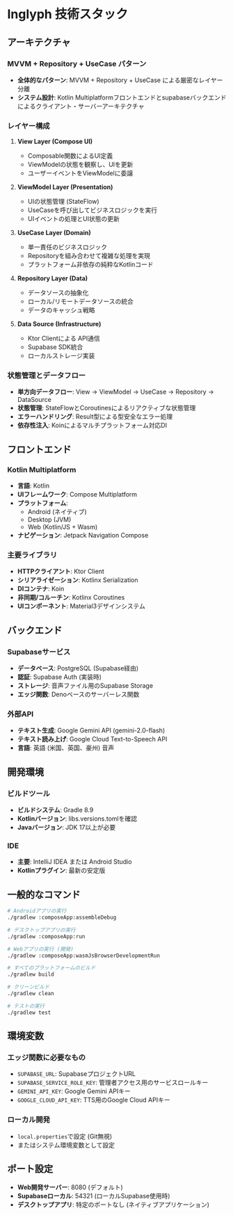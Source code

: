 # Inglyph 技術スタック

## アーキテクチャ

### MVVM + Repository + UseCase パターン

- **全体的なパターン**: MVVM + Repository + UseCase による厳密なレイヤー分離
- **システム設計**: Kotlin Multiplatformフロントエンドとsupabaseバックエンドによるクライアント・サーバーアーキテクチャ

### レイヤー構成

1. **View Layer (Compose UI)**
   - Composable関数によるUI定義
   - ViewModelの状態を観察し、UIを更新
   - ユーザーイベントをViewModelに委譲

2. **ViewModel Layer (Presentation)**
   - UIの状態管理 (StateFlow)
   - UseCaseを呼び出してビジネスロジックを実行
   - UIイベントの処理とUI状態の更新

3. **UseCase Layer (Domain)**
   - 単一責任のビジネスロジック
   - Repositoryを組み合わせて複雑な処理を実現
   - プラットフォーム非依存の純粋なKotlinコード

4. **Repository Layer (Data)**
   - データソースの抽象化
   - ローカル/リモートデータソースの統合
   - データのキャッシュ戦略

5. **Data Source (Infrastructure)**
   - Ktor Clientによる API通信
   - Supabase SDK統合
   - ローカルストレージ実装

### 状態管理とデータフロー

- **単方向データフロー**: View → ViewModel → UseCase → Repository → DataSource
- **状態管理**: StateFlowとCoroutinesによるリアクティブな状態管理
- **エラーハンドリング**: Result型による型安全なエラー処理
- **依存性注入**: Koinによるマルチプラットフォーム対応DI

## フロントエンド

### Kotlin Multiplatform
- **言語**: Kotlin
- **UIフレームワーク**: Compose Multiplatform
- **プラットフォーム**: 
  - Android (ネイティブ)
  - Desktop (JVM)
  - Web (Kotlin/JS + Wasm)
- **ナビゲーション**: Jetpack Navigation Compose

### 主要ライブラリ
- **HTTPクライアント**: Ktor Client
- **シリアライゼーション**: Kotlinx Serialization
- **DIコンテナ**: Koin
- **非同期/コルーチン**: Kotlinx Coroutines
- **UIコンポーネント**: Material3デザインシステム

## バックエンド

### Supabaseサービス
- **データベース**: PostgreSQL (Supabase経由)
- **認証**: Supabase Auth (実装時)
- **ストレージ**: 音声ファイル用のSupabase Storage
- **エッジ関数**: Denoベースのサーバーレス関数

### 外部API
- **テキスト生成**: Google Gemini API (gemini-2.0-flash)
- **テキスト読み上げ**: Google Cloud Text-to-Speech API
- **言語**: 英語 (米国、英国、豪州) 音声

## 開発環境

### ビルドツール
- **ビルドシステム**: Gradle 8.9
- **Kotlinバージョン**: libs.versions.tomlを確認
- **Javaバージョン**: JDK 17以上が必要

### IDE
- **主要**: IntelliJ IDEA または Android Studio
- **Kotlinプラグイン**: 最新の安定版

## 一般的なコマンド

```bash
# Androidアプリの実行
./gradlew :composeApp:assembleDebug

# デスクトップアプリの実行
./gradlew :composeApp:run

# Webアプリの実行 (開発)
./gradlew :composeApp:wasmJsBrowserDevelopmentRun

# すべてのプラットフォームのビルド
./gradlew build

# クリーンビルド
./gradlew clean

# テストの実行
./gradlew test
```

## 環境変数

### エッジ関数に必要なもの
- `SUPABASE_URL`: SupabaseプロジェクトURL
- `SUPABASE_SERVICE_ROLE_KEY`: 管理者アクセス用のサービスロールキー
- `GEMINI_API_KEY`: Google Gemini APIキー
- `GOOGLE_CLOUD_API_KEY`: TTS用のGoogle Cloud APIキー

### ローカル開発
- `local.properties`で設定 (Git無視)
- またはシステム環境変数として設定

## ポート設定

- **Web開発サーバー**: 8080 (デフォルト)
- **Supabaseローカル**: 54321 (ローカルSupabase使用時)
- **デスクトップアプリ**: 特定のポートなし (ネイティブアプリケーション)